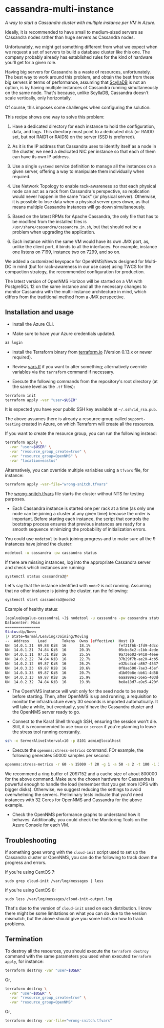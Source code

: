 # cassandra-multi-instance

*A way to start a Cassandra cluster with multiple instance per VM in Azure.*

Ideally, it is recommended to have small to medium-sized servers as Cassandra nodes rather than huge servers as Cassandra nodes.

Unfortunately, we might get something different from what we expect when we request a set of servers to build a database cluster like this one. The company probably already has established rules for the kind of hardware you'll get for a given role.

Having big servers for Cassandra is a waste of resources, unfortunately. The best way to work around this problem, and obtain the best from these big servers in terms of performance, assuming that [ScyllaDB](https://www.scylladb.com/) is not an option, is by having multiple instances of Cassandra running simultaneously on the same node. That's because, unlike ScyllaDB, Cassandra doesn't scale vertically, only horizontally.

Of course, this imposes some challenges when configuring the solution.

This recipe shows one way to solve this problem:

1) Have a dedicated directory for each instance to hold the configuration, data, and logs. This directory must point to a dedicated disk (or RAID0 set, but not RAID1 or RAID5) on the server (SSD is preferred).

2) As it is the IP address that Cassandra uses to identify itself as a node in the cluster, we need a dedicated NIC per instance so that each of them can have its own IP address.

3) Use a single `systemd` service definition to manage all the instances on a given server, offering a way to manipulate them individually when required.

4) Use Network Topology to enable rack-awareness so that each physical node can act as a rack from Cassandra's perspective, so replication would never happen in the same "rack" (or physical server). Otherwise, it is possible to lose data when a physical server goes down, as that means multiple Cassandra instances will go down simultaneously.

5) Based on the latest RPMs for Apache Cassandra, the only file that has to be modified from the installed files is `/usr/share/cassandra/cassandra.in.sh`, but that should not be a problem when upgrading the application.

6) Each instance within the same VM would have its own JMX port, as, unlike the client port, it binds to all the interfaces. For example, instance one listens on 7199, instance two on 7299, and so on.

We added a customized keyspace for OpenNMS/Newts designed for Multi-DC in mind (but for rack-awareness in our use case) using TWCS for the compaction strategy, the recommended configuration for production.

The latest version of OpenNMS Horizon will be started on a VM with PostgreSQL 12 on the same instance and all the necessary changes to monitor Cassandra with the multi-instance architecture in mind, which differs from the traditional method from a JMX perspective.

## Installation and usage

* Install the Azure CLI.

* Make sure to have your Azure credentials updated.

```bash
az login
```

* Install the Terraform binary from [terraform.io](https://www.terraform.io) (Version 0.13.x or newer required).

* Review [vars.tf](./vars.tf) if you want to alter something; alternatively override variables via the `terraform` command if necessary.

* Execute the following commands from the repository's root directory (at the same level as the `.tf` files):

```bash
terraform init
terraform apply -var "user=$USER"
```

It is expected you have your public SSH key available at `~/.ssh/id_rsa.pub`.

The above assumes there is already a resource group called `support-testing` created in Azure, on which Terraform will create all the resources.

If you want to create the resource group, you can run the following instead:

```bash
terraform apply \
  -var "user=$USER" \
  -var "resource_group_create=true" \
  -var "resource_group=OpenNMS" \
  -var "location=eastus"
```

Alternatively, you can override multiple variables using a `tfvars` file, for instance:

```bash
terraform apply -var-file="wrong-snitch.tfvars"
```

The [wrong-snitch.tfvars](./wrong-snitch.tfvars) file starts the cluster without NTS for testing purposes.

* Each Cassandra instance is started one per rack at a time (as only one node can be joining a cluster at any given time) because the order is important. Before starting each instance, the script that controls the bootstrap process ensures that previous instances are ready for a smooth sequence minimizing the probability of initialization errors.

You could use `nodetool` to track joining progress and to make sure all the 9 instances have joined the cluster:

```bash
nodetool -u cassandra -pw cassandra status
```

If there are missing instances, log into the appropriate Cassandra server and check which instances are running:

```bash
systemctl status cassandra3@*
```

Let's say that the instance identified with `node2` is not running. Assuming that no other instance is joining the cluster, run the following:

```bash
systemctl start cassandra3@node2
```

Example of healthy status:

```bash
[agalue@agalue-cassandra1 ~]$ nodetool -u cassandra -pw cassandra status
Datacenter: Main
================
Status=Up/Down
|/ State=Normal/Leaving/Joining/Moving
--  Address    Load       Tokens  Owns (effective)  Host ID                               Rack
UN  14.0.1.31  69.88 KiB  16      18.1%             fef21f6b-1fd9-4dcc-94f1-00507a1f7f01  Rack3
UN  14.0.1.21  74.84 KiB  16      20.3%             05cbc8c2-c1bb-4ede-952f-ab2e5e4413be  Rack2
UN  14.0.1.11  97.31 KiB  16      25.5%             9a73e602-9418-4eee-979c-95ce200477ad  Rack1
UN  14.0.2.22  74.84 KiB  16      22.7%             37b29f7b-ae20-4cb5-8862-b92287cca939  Rack2
UN  14.0.2.12  69.87 KiB  16      26.2%             e32bc4cd-a867-4537-905c-5afae94bbafe  Rack1
UN  14.0.3.23  69.87 KiB  16      20.6%             0f8ae500-7ae3-45ef-9f9c-89c8ceed364c  Rack2
UN  14.0.3.33  69.87 KiB  16      20.7%             d1b09b8e-bb61-4d58-b09f-9e92f59e69e7  Rack3
UN  14.0.3.13  69.87 KiB  16      25.9%             6aaa99e1-56e5-403d-9d1f-e9ab32a52bc5  Rack1
UN  14.0.2.32  74.84 KiB  16      19.9%             be8a18d7-a9e5-420f-a403-3f0f14fbdae9  Rack3
```

* The OpenNMS instance will wait only for the seed node to be ready before starting. Then, after OpenNMS is up and running, a requisition to monitor the infrastructure every 30 seconds is imported automatically. It will take a while, but eventually, you'd have the Cassandra cluster and the OpenNMS server ready to go.

* Connect to the Karaf Shell through SSH, ensuring the session won't die. Still, it is recommended to use `tmux` or `screen` if you're planning to leave the stress tool running constantly.

```bash
ssh -o ServerAliveInterval=10 -p 8101 admin@localhost
```

* Execute the `opennms:stress-metrics` command. FOr example, the following generates 50000 samples per second:

```bash
opennms:stress-metrics -r 60 -n 15000 -f 20 -g 1 -a 50 -s 2 -t 100 -i 300
```

  We recommend a ring buffer of 2097152 and a cache size of about 800000 for the above command. Make sure the chosen hardware for Cassandra is powerful enough to handle the load (remember that you get more IOPS with bigger disks). Otherwise, we suggest reducing the settings to avoid overwhelming the servers. Preliminary tests indicate that you'd need instances with 32 Cores for OpenNMS and Cassandra for the above example.

* Check the OpenNMS performance graphs to understand how it behaves. Additionally, you could check the Monitoring Tools on the Azure Console for each VM.

## Troubleshooting

If something goes wrong with the `cloud-init` script used to set up the Cassandra cluster or OpenNMS, you can do the following to track down the progress and errors.

If you're using CentOS 7:

```bash=
sudo grep cloud-init /var/log/messages | less
```

If you're using CentOS 8:

```bash=
sudo less /var/log/messages/cloud-init-output.log
```

That's due to the version of `cloud-init` used on each distribution. I know there might be some limitations on what you can do due to the version mismatch, but the above should give you some hints on how to track problems.

## Termination

To destroy all the resources, you should execute the `terraform destroy` command with the same parameters you used when executed `terraform apply`, for instance:

```bash
terraform destroy -var "user=$USER"
```

Or,

```bash
terraform destroy \
  -var "user=$USER" \
  -var "resource_group_create=true" \
  -var "resource_group=OpenNMS"
```

Or,


```bash
terraform destroy -var-file="wrong-snitch.tfvars"
```
